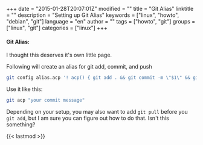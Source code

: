+++
date = "2015-01-28T20:07:01Z"
modified = ""
title = "Git Alias"
linktitle = ""
description = "Setting up Git Alias"
keywords = ["linux", "howto", "debian", "git"]
language = "en"
author = ""
tags = ["howto", "git"]
groups = ["linux", "git"]
categories = ["linux"]
+++


#### Git Alias:  

I thought this deserves it's own little page.

Following will create an alias for git add, commit, and push
```bash
git config alias.acp '! acp() { git add . && git commit -m \"$1\" && git push ; } ; acp'  
```
Use it like this:
```bash
git acp "your commit message"
```
Depending on your setup, you may also want to add `git pull` before you `git add`, but I am sure you can figure out how to do that. Isn't this something?

{{< lastmod >}}
